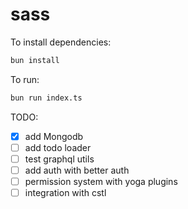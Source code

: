 # sass

To install dependencies:

```bash
bun install
```

To run:

```bash
bun run index.ts
```

TODO:

- [x] add Mongodb
- [ ] add todo loader
- [ ] test graphql utils
- [ ] add auth with better auth
- [ ] permission system with yoga plugins
- [ ] integration with cstl  
